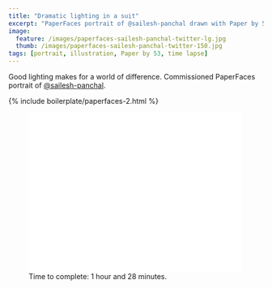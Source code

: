 ```yaml
---
title: "Dramatic lighting in a suit"
excerpt: "PaperFaces portrait of @sailesh-panchal drawn with Paper by 53 on an iPad."
image: 
  feature: /images/paperfaces-sailesh-panchal-twitter-lg.jpg
  thumb: /images/paperfaces-sailesh-panchal-twitter-150.jpg
tags: [portrait, illustration, Paper by 53, time lapse]
---
```


Good lighting makes for a world of difference. Commissioned PaperFaces portrait of <a href="http://twitter.com/sailesh-panchal">@sailesh-panchal</a>.

{% include boilerplate/paperfaces-2.html %}

<figure>
	<iframe width="420" height="315" src="//www.youtube.com/embed/KMLJ8_CQhAU" frameborder="0"> </iframe>
	<figcaption>Time to complete: 1 hour and 28 minutes.</figcaption>
</figure>
